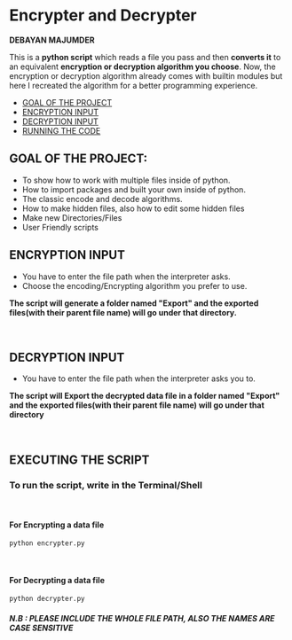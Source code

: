 # **Encrypter and Decrypter**
**DEBAYAN MAJUMDER**

This is a **python script** which reads a file you pass and then **converts it** to an equivalent **encryption or decryption algorithm you choose**.
Now, the encryption or decryption algorithm already comes with builtin modules but here I 
recreated the algorithm for a better programming experience.

- [GOAL OF THE PROJECT](#goal-of-the-project)
- [ENCRYPTION INPUT](#encryption-input)
- [DECRYPTION INPUT](#decryption-input)
- [RUNNING THE CODE](#executing-the-script)

## GOAL OF THE PROJECT:
- To show how to work with multiple files inside of python.
- How to import packages and built your own inside of python.
- The classic encode and decode algorithms.
- How to make hidden files, also how to edit some hidden files
- Make new Directories/Files
- User Friendly scripts

## **ENCRYPTION INPUT**
- You have to enter the file path when the interpreter asks.
- Choose the encoding/Encrypting algorithm you prefer to use.

**The script will generate a folder named "Export" and the exported files(with their parent file name) will go under that directory.**

</br>

## **DECRYPTION INPUT**
- You have to enter the file path when the interpreter asks you to.

**The script will Export the decrypted data file in a folder named "Export" and the exported files(with their parent file name) will go under that directory**

</br>

## **EXECUTING THE SCRIPT**
### **To run the script, write in the Terminal/Shell**
</br>

#### **For Encrypting a data file**
```
python encrypter.py
```
</br>

#### **For Decrypting a data file**
```
python decrypter.py
```
##### **N.B : PLEASE INCLUDE THE WHOLE FILE PATH, ALSO THE NAMES ARE CASE SENSITIVE**